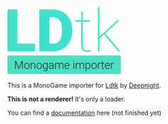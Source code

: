 ![LDtk Monogame Importer](/docfx_project/images/logo%20small.png)

This is a MonoGame importer for [Ldtk](https://ldtk.io/) by [Deepnight](https://deepnight.net/).

**This is not a renderer!** It's only a loader.

You can find a [documentation](https://realboubli.github.io/MonoGame-LDtk-Importer) here (not finished yet)
